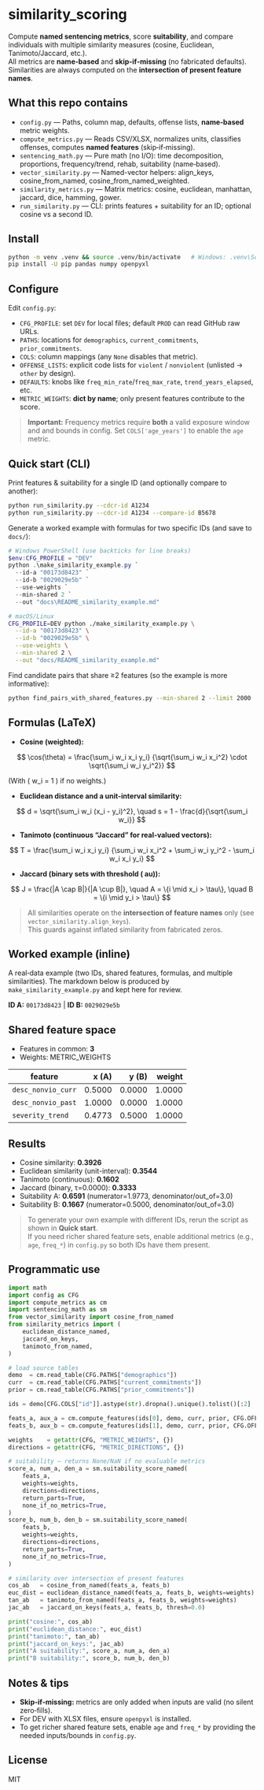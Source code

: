 # similarity_scoring
Compute **named sentencing metrics**, score **suitability**, and compare individuals with multiple similarity measures (cosine, Euclidean, Tanimoto/Jaccard, etc.).  
All metrics are **name‑based** and **skip‑if‑missing** (no fabricated defaults). Similarities are always computed on the **intersection of present feature names**.

## What this repo contains
- `config.py` — Paths, column map, defaults, offense lists, **name‑based** metric weights.
- `compute_metrics.py` — Reads CSV/XLSX, normalizes units, classifies offenses, computes **named features** (skip‑if‑missing).
- `sentencing_math.py` — Pure math (no I/O): time decomposition, proportions, frequency/trend, rehab, suitability (name‑based).
- `vector_similarity.py` — Named-vector helpers: align_keys, cosine_from_named, cosine_from_named_weighted.
- `similarity_metrics.py` — Matrix metrics: cosine, euclidean, manhattan, jaccard, dice, hamming, gower.
- `run_similarity.py` — CLI: prints features + suitability for an ID; optional cosine vs a second ID.

## Install
```bash
python -m venv .venv && source .venv/bin/activate   # Windows: .venv\Scripts\activate
pip install -U pip pandas numpy openpyxl
```

## Configure
Edit `config.py`:
- `CFG_PROFILE`: set `DEV` for local files; default `PROD` can read GitHub raw URLs.
- `PATHS`: locations for `demographics`, `current_commitments`, `prior_commitments`.
- `COLS`: column mappings (any `None` disables that metric).
- `OFFENSE_LISTS`: explicit code lists for `violent` / `nonviolent` (unlisted → `other` by design).
- `DEFAULTS`: knobs like `freq_min_rate`/`freq_max_rate`, `trend_years_elapsed`, etc.
- `METRIC_WEIGHTS`: **dict by name**; only present features contribute to the score.

> **Important:** Frequency metrics require **both** a valid exposure window and and bounds in config.
> Set `COLS['age_years']` to enable the `age` metric.

## Quick start (CLI)
Print features & suitability for a single ID (and optionally compare to another):
```bash
python run_similarity.py --cdcr-id A1234
python run_similarity.py --cdcr-id A1234 --compare-id B5678
```

Generate a worked example with formulas for two specific IDs (and save to `docs/`):
```powershell
# Windows PowerShell (use backticks for line breaks)
$env:CFG_PROFILE = "DEV"
python .\make_similarity_example.py `
  --id-a "00173d8423" `
  --id-b "0029029e5b" `
  --use-weights `
  --min-shared 2 `
  --out "docs\README_similarity_example.md"
```
```bash
# macOS/Linux
CFG_PROFILE=DEV python ./make_similarity_example.py \
  --id-a "00173d8423" \
  --id-b "0029029e5b" \
  --use-weights \
  --min-shared 2 \
  --out "docs/README_similarity_example.md"
```

Find candidate pairs that share ≥2 features (so the example is more informative):
```bash
python find_pairs_with_shared_features.py --min-shared 2 --limit 2000
```

## Formulas (LaTeX)

- **Cosine (weighted):**  

$$
\cos(\theta) =
\frac{\sum_i w_i x_i y_i}
     {\sqrt{\sum_i w_i x_i^2} \cdot \sqrt{\sum_i w_i y_i^2}}
$$

(With \( w_i = 1 \) if no weights.)

- **Euclidean distance and a unit-interval similarity:**

$$
d = \sqrt{\sum_i w_i (x_i - y_i)^2}, \quad
s = 1 - \frac{d}{\sqrt{\sum_i w_i}}
$$

- **Tanimoto (continuous “Jaccard” for real-valued vectors):**  

$$
T = \frac{\sum_i w_i x_i y_i}
         {\sum_i w_i x_i^2 + \sum_i w_i y_i^2 - \sum_i w_i x_i y_i}
$$

- **Jaccard (binary sets with threshold \(	au\)):**  

$$
J = \frac{|A \cap B|}{|A \cup B|}, \quad
A = \{i \mid x_i > \tau\}, \quad
B = \{i \mid y_i > \tau\}
$$

> All similarities operate on the **intersection of feature names** only (see `vector_similarity.align_keys`).  
> This guards against inflated similarity from fabricated zeros.

## Worked example (inline)

A real‑data example (two IDs, shared features, formulas, and multiple similarities). The markdown below is produced by `make_similarity_example.py` and kept here for review.

**ID A:** `00173d8423`  |  **ID B:** `0029029e5b`
## Shared feature space
- Features in common: **3**
- Weights: METRIC_WEIGHTS

| feature | x (A) | y (B) | weight |
|---|---:|---:|---:|
| `desc_nonvio_curr` | 0.5000 | 0.0000 | 1.0000 |
| `desc_nonvio_past` | 1.0000 | 0.0000 | 1.0000 |
| `severity_trend` | 0.4773 | 0.5000 | 1.0000 |

## Results
- Cosine similarity: **0.3926**
- Euclidean similarity (unit-interval): **0.3544**
- Tanimoto (continuous): **0.1602**
- Jaccard (binary, τ=0.0000): **0.3333**
- Suitability A: **0.6591** (numerator=1.9773, denominator/out_of=3.0)
- Suitability B: **0.1667** (numerator=0.5000, denominator/out_of=3.0)

> To generate your own example with different IDs, rerun the script as shown in **Quick start**.  
> If you need richer shared feature sets, enable additional metrics (e.g., `age`, `freq_*`) in `config.py` so both IDs have them present.

## Programmatic use
```python
import math
import config as CFG
import compute_metrics as cm
import sentencing_math as sm
from vector_similarity import cosine_from_named
from similarity_metrics import (
    euclidean_distance_named,
    jaccard_on_keys,
    tanimoto_from_named,
)

# load source tables
demo  = cm.read_table(CFG.PATHS["demographics"])
curr  = cm.read_table(CFG.PATHS["current_commitments"])
prior = cm.read_table(CFG.PATHS["prior_commitments"])

ids = demo[CFG.COLS["id"]].astype(str).dropna().unique().tolist()[:2]

feats_a, aux_a = cm.compute_features(ids[0], demo, curr, prior, CFG.OFFENSE_LISTS)
feats_b, aux_b = cm.compute_features(ids[1], demo, curr, prior, CFG.OFFENSE_LISTS)

weights    = getattr(CFG, "METRIC_WEIGHTS", {})
directions = getattr(CFG, "METRIC_DIRECTIONS", {})

# suitability – returns None/NaN if no evaluable metrics
score_a, num_a, den_a = sm.suitability_score_named(
    feats_a,
    weights=weights,
    directions=directions,
    return_parts=True,
    none_if_no_metrics=True,
)
score_b, num_b, den_b = sm.suitability_score_named(
    feats_b,
    weights=weights,
    directions=directions,
    return_parts=True,
    none_if_no_metrics=True,
)

# similarity over intersection of present features
cos_ab   = cosine_from_named(feats_a, feats_b)
euc_dist = euclidean_distance_named(feats_a, feats_b, weights=weights)
tan_ab   = tanimoto_from_named(feats_a, feats_b, weights=weights)
jac_ab   = jaccard_on_keys(feats_a, feats_b, thresh=0.0)

print("cosine:", cos_ab)
print("euclidean_distance:", euc_dist)
print("tanimoto:", tan_ab)
print("jaccard_on_keys:", jac_ab)
print("A suitability:", score_a, num_a, den_a)
print("B suitability:", score_b, num_b, den_b)
```

## Notes & tips
- **Skip‑if‑missing:** metrics are only added when inputs are valid (no silent zero‑fills).
- For DEV with XLSX files, ensure `openpyxl` is installed.
- To get richer shared feature sets, enable `age` and `freq_*` by providing the needed inputs/bounds in `config.py`.

## License
MIT

